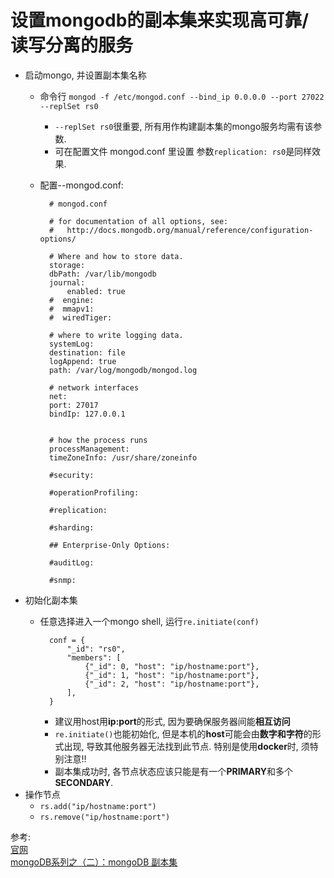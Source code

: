 设置mongodb的副本集来实现高可靠/读写分离的服务  
=

* 启动mongo, 并设置副本集名称  
    * 命令行 `mongod -f /etc/mongod.conf --bind_ip 0.0.0.0 --port 27022 --replSet rs0`  
        * `--replSet rs0`很重要, 所有用作构建副本集的mongo服务均需有该参数.  
        * 可在配置文件 mongod.conf 里设置 参数`replication: rs0`是同样效果.  

    * 配置--mongod.conf:

            # mongod.conf

            # for documentation of all options, see:
            #   http://docs.mongodb.org/manual/reference/configuration-options/

            # Where and how to store data.
            storage:
            dbPath: /var/lib/mongodb
            journal:
                enabled: true
            #  engine:
            #  mmapv1:
            #  wiredTiger:

            # where to write logging data.
            systemLog:
            destination: file
            logAppend: true
            path: /var/log/mongodb/mongod.log

            # network interfaces
            net:
            port: 27017
            bindIp: 127.0.0.1


            # how the process runs
            processManagement:
            timeZoneInfo: /usr/share/zoneinfo

            #security:

            #operationProfiling:

            #replication:

            #sharding:

            ## Enterprise-Only Options:

            #auditLog:

            #snmp:


* 初始化副本集  
    * 任意选择进入一个mongo shell, 运行`re.initiate(conf)`  

            conf = {
                "_id": "rs0",
                "members": [
                    {"_id": 0, "host": "ip/hostname:port"},
                    {"_id": 1, "host": "ip/hostname:port"},
                    {"_id": 2, "host": "ip/hostname:port"},
                ],
            }

        * 建议用host用**ip:port**的形式, 因为要确保服务器间能**相互访问**  
        * `re.initiate()`也能初始化, 但是本机的**host**可能会由**数字和字符**的形式出现, 导致其他服务器无法找到此节点. 特别是使用**docker**时, 须特别注意!!  
        * 副本集成功时, 各节点状态应该只能是有一个**PRIMARY**和多个**SECONDARY**.
* 操作节点  
    * `rs.add("ip/hostname:port")`
    * `rs.remove("ip/hostname:port")`  

参考:  
[官网](https://docs.mongodb.com/manual/replication/)  
[mongoDB系列之（二）：mongoDB 副本集](https://www.cnblogs.com/ee900222/p/mongodb_2.html)